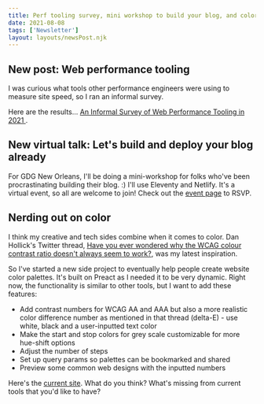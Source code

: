 ```yaml
---
title: Perf tooling survey, mini workshop to build your blog, and color theme builder
date: 2021-08-08
tags: ['Newsletter']
layout: layouts/newsPost.njk
---
```

## New post: Web performance tooling
I was curious what tools other performance engineers were using to measure site speed, so I ran an informal survey.

Here are the results... [An Informal Survey of Web Performance Tooling in 2021
](https://sia.codes/posts/survey-web-performance-tooling/).

## New virtual talk: Let's build and deploy your blog already

For GDG New Orleans, I'll be doing a mini-workshop for folks who've been procrastinating building their blog. :) I'll use Eleventy and Netlify. It's a virtual event, so all are welcome to join! Check out the [event page](https://gdg.community.dev/events/details/google-gdg-new-orleans-presents-lets-build-and-deploy-your-blog-already/) to RSVP.

## Nerding out on color

I think my creative and tech sides combine when it comes to color. Dan Hollick's Twitter thread, [Have you ever wondered why the WCAG colour contrast ratio doesn't always seem to work?](https://twitter.com/DanHollick/status/1417895151003865090), was my latest inspiration.

So I've started a new side project to eventually help people create website color palettes. It's built on Preact as I needed it to be very dynamic. Right now, the functionality is similar to other tools, but I want to add these features:

- Add contrast numbers for WCAG AA and AAA but also a more realistic color difference number as mentioned in that thread (delta-E) - use white, black and a user-inputted text color
- Make the start and stop colors for grey scale customizable for more hue-shift options
- Adjust the number of steps
- Set up query params so palettes can be bookmarked and shared
- Preview some common web designs with the inputted numbers

Here's the [current site](https://web-palette-generator.netlify.app/). What do you think? What's missing from current tools that you'd like to have?
